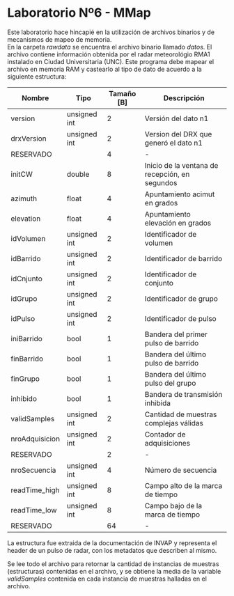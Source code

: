 # Laboratorio Nº6 - MMap

Este laboratorio hace hincapié en la utilización de archivos binarios y de mecanismos de mapeo de memoria.\
En  la carpeta _rawdata_ se encuentra el archivo binario llamado _datos_. El archivo contiene información obtenida por el radar meteorológio RMA1 instalado en Ciudad Universitaria (UNC). Este programa debe mapear el archivo en memoria RAM y castearlo al tipo de dato de acuerdo a la siguiente estructura:

| Nombre      | Tipo    |  Tamaño [B]      | Descripción |  
| ----------- | ----------- | ----------- | ----------- |
| version      | unsigned int | 2 | Versión del dato n1 |
| drxVersion   | unsigned int | 2 | Version del DRX que generó el dato n1 |
| RESERVADO   |  | 4 | - |
| initCW   | double | 8 | Inicio de la ventana de recepción, en segundos |
| azimuth   | float | 4 | Apuntamiento acimut en grados |
| elevation   | float | 4 | Apuntamiento elevación en grados |
| idVolumen   | unsigned int  | 2 | Identificador de volumen |
| idBarrido   | unsigned int  | 2 | Identificador de barrido |
| idCnjunto  | unsigned int  | 2 | Identificador de conjunto |
| idGrupo  | unsigned int  | 2 | Identificador de grupo |
| idPulso   | unsigned int  | 2 | Identificador de pulso |
| iniBarrido   | bool | 1 | Bandera del primer pulso de barrido |
| finBarrido   | bool  | 1 | Bandera del último pulso de barrido |
| finGrupo   | bool  | 1 |  Bandera del último pulso del grupo |
| inhibido   | bool  | 1 | Bandera de transmisión inhibida |
| validSamples  | unsigned int  | 2 | Cantidad de muestras complejas válidas |
| nroAdquisicion  | unsigned int  | 2 | Contador de adquisiciones |
| RESERVADO   |  | 2 | - |
| nroSecuencia   | unsigned int | 4 | Número de secuencia |
| readTime_high   | unsigned int | 8 | Campo alto de la marca de tiempo |
| readTime_low   | unsigned int | 8 | Campo bajo de la marca de tiempo |
| RESERVADO   |  | 64 | - |


La estructura fue extraida de la documentación de INVAP y representa el header de un pulso de radar, con los metadatos que describen al mismo.

Se lee todo el archivo para retornar la cantidad de instancias de muestras (estructuras) contenidas en el archivo, y se obtiene la media de la variable _validSamples_ contenida en cada instancia de muestras halladas en el archivo.
